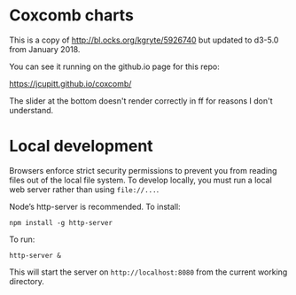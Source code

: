# Coxcomb charts 

This is a copy of http://bl.ocks.org/kgryte/5926740 but updated to d3-5.0 from
January 2018.

You can see it running on the github.io page for this repo:

https://jcupitt.github.io/coxcomb/

The slider at the bottom doesn't render correctly in ff for reasons I don't
understand. 

# Local development

Browsers enforce strict security permissions to prevent you from reading files
out of the local file system. To develop locally, you must run a local web
server rather than using `file://...`. 

Node’s http-server is recommended. To install:

	npm install -g http-server

To run:

	http-server & 

This will start the server on `http://localhost:8080` from the current working
directory.

